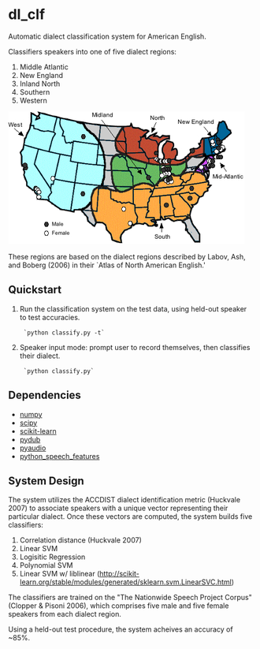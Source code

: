 # dl_clf
Automatic dialect classification system for American English.

Classifiers speakers into one of five dialect regions:

1. Middle Atlantic
2. New England
3. Inland North
4. Southern
5. Western

![American Dialects](dialects.jpg?raw=true)

These regions are based on the dialect regions described by Labov, Ash, 
and Boberg (2006) in their `Atlas of North American English.' 

## Quickstart

1. Run the classification system on the test data, using held-out speaker   
   to test accuracies.                                                      
 
		`python classify.py -t`                                                  
2. Speaker input mode: prompt user to record themselves, then classifies 
   their dialect.                                               

		`python classify.py`   

## Dependencies
- [numpy](http://www.numpy.org/)
- [scipy](https://www.scipy.org/)
- [scikit-learn](http://scikit-learn.org/stable/)
- [pydub](https://github.com/jiaaro/pydub)
- [pyaudio](https://people.csail.mit.edu/hubert/pyaudio/)
- [python_speech_features](https://github.com/jameslyons/python_speech_features)

## System Design
The system utilizes the ACCDIST dialect identification metric 
(Huckvale 2007) to associate speakers with a unique vector representing
their particular dialect. Once these vectors are computed, the system builds
five classifiers:
1. Correlation distance (Huckvale 2007)
2. Linear SVM
3. Logisitic Regression
4. Polynomial SVM
5. Linear SVM w/ liblinear (http://scikit-learn.org/stable/modules/generated/sklearn.svm.LinearSVC.html)  

The classifiers are trained on the "The Nationwide Speech Project Corpus"
(Clopper & Pisoni 2006), which comprises five male and five female speakers
from each dialect region.

Using a held-out test procedure, the system acheives an accuracy of ~85%. 
